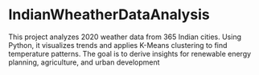 # IndianWheatherDataAnalysis
This project analyzes 2020 weather data from 365 Indian cities. Using Python, it visualizes trends and applies K-Means clustering to find temperature patterns. The goal is to derive insights for renewable energy planning, agriculture, and urban development
